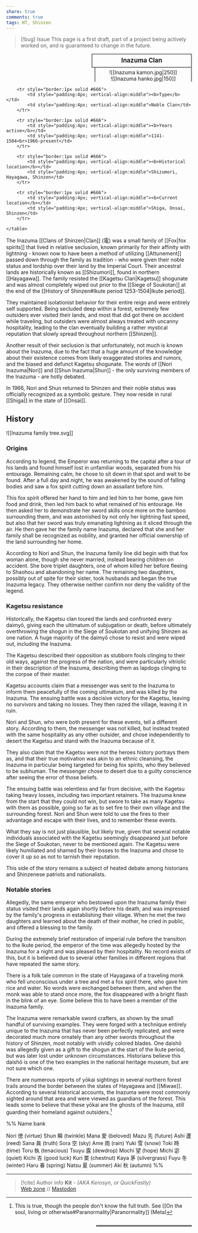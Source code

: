 ```yaml
---
share: true
comments: true
tags: HT, Shinzen
---
```

> [!bug] Issue
> This page is a first draft, part of a project being actively worked on, and is guaranteed to change in the future.

<div>
  <span style="float:right; width:260px; margin-left:14px; border:2px solid #666; line-height:1.5; font-weight:bold; font-size:larger; text-align:center; padding:4px">Inazuma Clan</span>
  </div>

  <span style="float:right; clear:right; width:260px; margin-left:14px; border-left:2px solid #666; border-right:2px solid #666; text-align:center; padding-top:4px">![[Inazuma kamon.jpg|250]]<br>![[Inazuma hanko.jpg|150]]</span>

  <div class="" style="float:right; clear:right">
    <table class="" style="float:right; clear:right; width:260px; margin-left:14px; margin-bottom:7px; border:2px solid #666; border-collapse:collapse; line-height:1.5; font-size:small">
	
		<tr style="border:1px solid #666">
			<td style="padding:4px; vertical-align:middle"><b>Type</b></td>
			<td style="padding:4px; vertical-align:middle">Noble Clan</td>
		</tr>
		
		<tr style="border:1px solid #666">
			<td style="padding:4px; vertical-align:middle"><b>Years active</b></td>
			<td style="padding:4px; vertical-align:middle">1141-1504<br>1966-present</td>
		</tr>
		
		<tr style="border:1px solid #666">
			<td style="padding:4px; vertical-align:middle"><b>Historical location</b></td>
			<td style="padding:4px; vertical-align:middle">Shizumori, Hayagawa, Shinzen</td>
		</tr>
		
		<tr style="border:1px solid #666">
			<td style="padding:4px; vertical-align:middle"><b>Current location</b></td>
			<td style="padding:4px; vertical-align:middle">Shiga, Onsai, Shinzen</td>
		</tr>
	
    </table>
  </div>

The Inazuma [[Clans of Shinzen|Clan]] (電) was a small family of [[Fox|fox spirits]] that lived in relative seclusion, known primarily for their affinity with lightning - known now to have been a method of utilizing [[Attunement]] passed down through the family as tradition - who were given their noble status and lordship over their land by the Imperial Court. Their ancestral lands are historically known as [[Shizumori]], found in northern [[Hayagawa]]. The family resisted the [[Kagetsu Clan|Kagetsu]] shogunate and was almost completely wiped out prior to the [[Siege of Soukotan]] at the end of the [[History of Shinzen#Ikute period 1253-1504|Ikute period]].

They maintained isolationist behavior for their entire reign and were entirely self supported. Being secluded deep within a forest, extremely few outsiders ever visited their lands, and most that did got there on accident while traveling, but outsiders were almost always treated with uncanny hospitality, leading to the clan eventually building a rather mystical reputation that slowly spread throughout northern [[Shinzen]].

Another result of their seclusion is that unfortunately, not much is known about the Inazuma, due to the fact that a huge amount of the knowledge about their existence comes from likely exaggerated stories and rumors, and the biased and defunct Kagetsu shogunate. The words of [[Nori Inazuma|Nori]] and [[Shun Inazuma|Shun]] - the only surviving members of the Inazuma - are hotly debated.

In 1966, Nori and Shun returned to Shinzen and their noble status was officially recognized as a symbolic gesture. They now reside in rural [[Shiga]] in the state of [[Onsai]].

## History

![[Inazuma family tree.svg]]

### Origins

According to legend, the Emperor was returning to the capital after a tour of his lands and found himself lost in unfamiliar woods, separated from his entourage. Remaining calm, he chose to sit down in that spot and wait to be found. After a full day and night, he was awakened by the sound of falling bodies and saw a fox spirit cutting down an assailant before him.

This fox spirit offered her hand to him and led him to her home, gave him food and drink, then led him back to what remained of his entourage. He then asked her to demonstrate her sword skills once more on the bamboo surrounding them, and was astonished by not only her lightning fast speed, but also that her sword was truly emanating lightning as it sliced through the air. He then gave her the family name Inazuma, declared that she and her family shall be recognized as nobility, and granted her official ownership of the land surrounding her home.

According to Nori and Shun, the Inazuma family line did begin with that fox woman alone, though she never married, instead bearing children on accident. She bore triplet daughters, one of whom killed her before fleeing to Shaohou and abandoning her name. The remaining two daughters, possibly out of spite for their sister, took husbands and began the true Inazuma legacy. They otherwise neither confirm nor deny the validity of the legend.

### Kagetsu resistance

Historically, the Kagetsu clan toured the lands and confronted every daimyō, giving each the ultimatum of subjugation or death, before ultimately overthrowing the shogun in the Siege of Soukotan and unifying Shinzen as one nation. A huge majority of the daimyō chose to resist and were wiped out, including the Inazuma.

The Kagetsu described their opposition as stubborn fools clinging to their old ways, against the progress of the nation, and were particularly vitriolic in their description of the Inazuma, describing them as lapdogs clinging to the corpse of their master.

Kagetsu accounts claim that a messenger was sent to the Inazuma to inform them peacefully of the coming ultimatum, and was killed by the Inazuma. The ensuing battle was a decisive victory for the Kagetsu, leaving no survivors and taking no losses. They then razed the village, leaving it in ruin.

Nori and Shun, who were both present for these events, tell a different story. According to them, the messenger was not killed, but instead treated with the same hospitality as any other outsider, and chose independently to desert the Kagetsu and stand with the Inazuma because of it.

They also claim that the Kagetsu were not the heroes history portrays them as, and that their true motivation was akin to an ethnic cleansing, the Inazuma in particular being targeted for being fox spirits, who they believed to be subhuman. The messenger chose to desert due to a guilty conscience after seeing the error of those beliefs.

The ensuing battle was relentless and far from decisive, with the Kagetsu taking heavy losses, including two important retainers. The Inazuma knew from the start that they could not win, but swore to take as many Kagetsu with them as possible, going so far as to set fire to their own village and the surrounding forest. Nori and Shun were told to use the fires to their advantage and escape with their lives, and to remember these events.

What they say is not just plausible, but likely true, given that several notable individuals associated with the Kagetsu seemingly disappeared just before the Siege of Soukotan, never to be mentioned again. The Kagetsu were likely humiliated and shamed by their losses to the Inazuma and chose to cover it up so as not to tarnish their reputation.

This side of the story remains a subject of heated debate among historians and Shinzenese patriots and nationalists.

### Notable stories

Allegedly, the same emperor who bestowed upon the Inazuma family their status visited their lands again shortly before his death, and was impressed by the family's progress in establishing their village. When he met the two daughters and learned about the death of their mother, he cried in public, and offered a blessing to the family.

During the extremely brief restoration of imperial rule before the transition to the Ikute period, the emperor of the time was allegedly hosted by the Inazuma for a night and was pleased by their hospitality. No record exists of this, but it is believed due to several other families in different regions that have repeated the same story.

There is a folk tale common in the state of Hayagawa of a traveling monk who fell unconscious under a tree and met a fox spirit there, who gave him rice and water. No words were exchanged between them, and when the monk was able to stand once more, the fox disappeared with a bright flash in the blink of an eye. Some believe this to have been a member of the Inazuma family.

The Inazuma were remarkable sword crafters, as shown by the small handful of surviving examples. They were forged with a technique entirely unique to the Inazuma that has never been perfectly replicated, and were decorated much more ornately than any other swords throughout the history of Shinzen, most notably with vividly colored blades. One daishō was allegedly given as a gift to the shogun at the start of the Ikute period, but was later lost under unknown circumstances. Historians believe this daishō is one of the two examples in the national heritage museum, but are not sure which one.

There are numerous reports of yōkai sightings in several northern forest trails around the border between the states of Hayagawa and [[Miwae]]. According to several historical accounts, the Inazuma were most commonly sighted around that area and were viewed as guardians of the forest. This leads some to believe that these yōkai are the ghosts of the Inazuma, still guarding their homeland against outsiders.[^1]

[^1]: This is true, though the people don't know the full truth. See [[On the soul, living or otherwise#Paranormality|Paranormality]] (Meta)

%% Name bank

Nori 徳 (virtue)
Shun 瞬 (twinkle)
Mana 愛 (beloved)
Mazu 先 (future)
Ashi 蘆 (reed)
Sana 眞 (truth)
Sora 空 (sky)
Ame 雨 (rain)
Yuki 雪 (snow)
Toki 時 (time)
Toru 執 (tenacious)
Tsuyu 露 (dewdrop)
Mochi 望 (hope)
Michi 宓 (quiet)
Kichi 吉 (good luck)
Kuri 栗 (chestnut)
Kaya 茅 (silvergrass)
Fuyu 冬 (winter)
Haru 春 (spring)
Natsu 夏 (summer)
Aki 秋 (autumn)
%%

-----
> [!cite] Author info
> **Kit** - *(AKA Kerosyn, or QuickFastly)*\
> [Web zone](https://kitabe.link) // [Mastodon](https://social.tripulse.net/@kit)